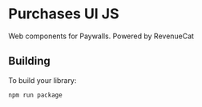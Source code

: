 # Purchases UI JS

Web components for Paywalls. Powered by RevenueCat

## Building

To build your library:

```bash
npm run package
```
